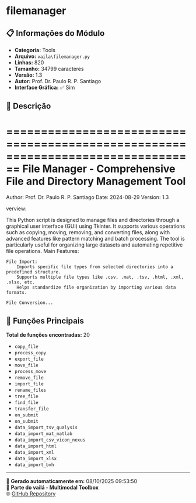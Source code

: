 # filemanager

## 📋 Informações do Módulo

- **Categoria:** Tools
- **Arquivo:** `vaila\filemanager.py`
- **Linhas:** 820
- **Tamanho:** 34799 caracteres
- **Versão:** 1.3
- **Autor:** Prof. Dr. Paulo R. P. Santiago
- **Interface Gráfica:** ✅ Sim

## 📖 Descrição


================================================================================
File Manager - Comprehensive File and Directory Management Tool
================================================================================
Author: Prof. Dr. Paulo R. P. Santiago
Date: 2024-08-29
Version: 1.3

verview:

This Python script is designed to manage files and directories through a graphical user interface (GUI) using Tkinter. It supports various operations such as copying, moving, removing, and converting files, along with advanced features like pattern matching and batch processing. The tool is particularly useful for organizing large datasets and automating repetitive file operations.
Main Features:

    File Import:
        Imports specific file types from selected directories into a predefined structure.
        Supports multiple file types like .csv, .mat, .tsv, .html, .xml, .xlsx, etc.
        Helps standardize file organization by importing various data formats.

    File Conversion...

## 🔧 Funções Principais

**Total de funções encontradas:** 20

- `copy_file`
- `process_copy`
- `export_file`
- `move_file`
- `process_move`
- `remove_file`
- `import_file`
- `rename_files`
- `tree_file`
- `find_file`
- `transfer_file`
- `on_submit`
- `on_submit`
- `data_import_tsv_qualysis`
- `data_import_mat_matlab`
- `data_import_csv_vicon_nexus`
- `data_import_html`
- `data_import_xml`
- `data_import_xlsx`
- `data_import_bvh`




---

📅 **Gerado automaticamente em:** 08/10/2025 09:53:50  
🔗 **Parte do vailá - Multimodal Toolbox**  
🌐 [GitHub Repository](https://github.com/vaila-multimodaltoolbox/vaila)
